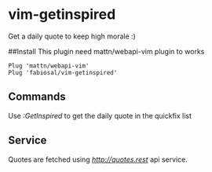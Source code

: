 # vim-getinspired
Get a daily quote to keep high morale :)

##Install
This plugin need mattn/webapi-vim plugin to works
```
Plug 'mattn/webapi-vim'
Plug 'fabiosal/vim-getinspired'
```

## Commands
Use *:GetInspired* to get the daily quote in the quickfix list

## Service
Quotes are fetched using *http://quotes.rest* api service. 

